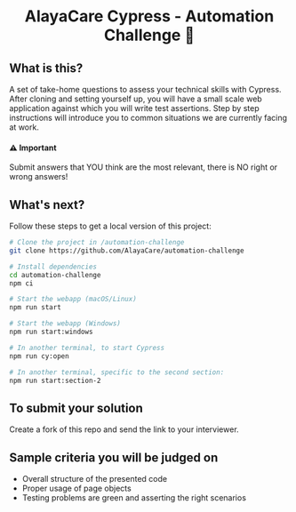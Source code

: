 
<h1 align="center">AlayaCare Cypress - Automation Challenge 🚀</h1>


## What is this?
A set of take-home questions to assess your technical skills with Cypress. After cloning and setting yourself up, you
will have a small scale web application against which you will write test assertions. Step by step instructions will introduce
you to common situations we are currently facing at work.  

#### ⚠️ Important 
Submit answers that YOU think are the most relevant, there is NO right or wrong answers!

## What's next?
Follow these steps to get a local version of this project:
```bash
# Clone the project in /automation-challenge
git clone https://github.com/AlayaCare/automation-challenge

# Install dependencies
cd automation-challenge
npm ci

# Start the webapp (macOS/Linux)
npm run start

# Start the webapp (Windows)
npm run start:windows

# In another terminal, to start Cypress
npm run cy:open

# In another terminal, specific to the second section:
npm run start:section-2
```

## To submit your solution
Create a fork of this repo and send the link to your interviewer. 

## Sample criteria you will be judged on
- Overall structure of the presented code
- Proper usage of page objects
- Testing problems are green and asserting the right scenarios
